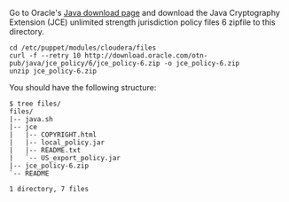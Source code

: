 Go to Oracle's [Java download page](http://www.oracle.com/technetwork/java/javase/downloads/index.html) and download the Java Cryptography Extension (JCE) unlimited strength jurisdiction policy files 6 zipfile to this directory.

    cd /etc/puppet/modules/cloudera/files
    curl -f --retry 10 http://download.oracle.com/otn-pub/java/jce_policy/6/jce_policy-6.zip -o jce_policy-6.zip
    unzip jce_policy-6.zip

You should have the following structure:

    $ tree files/
    files/
    |-- java.sh
    |-- jce
    |   |-- COPYRIGHT.html
    |   |-- local_policy.jar
    |   |-- README.txt
    |   `-- US_export_policy.jar
    |-- jce_policy-6.zip
    `-- README
    
    1 directory, 7 files


